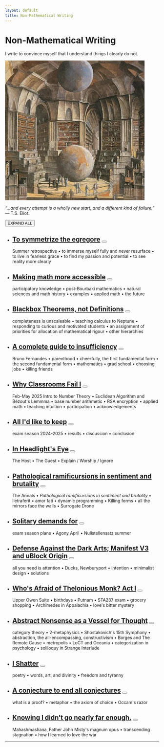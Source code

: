```yaml
---
layout: default
title: Non-Mathematical Writing
---
```


# Non-Mathematical Writing
<p class="center">I write to convince myself that I understand things I clearly do not.</p>

<img src="/assets/images/nonmath.jpg" class="full" alt="Library of Babel">

<p class="center"><i>&ldquo;...and every attempt is a wholly new start, and a different kind of failure.&rdquo;</i> — T.S. Eliot.</p>

<div id="toggle-all">
    <button id="toggle-all-button" class="font3">EXPAND ALL</button>
</div>

<ul>
    <li>
        <div class="post">
            <div class="post-header">
                <h2 class="post-title-row">
                    <a href="/fusrp">To symmetrize the egregore</a>
                    <button class="accordion-btn"></button>
                </h2>
            </div>
            <div class="accordion-panel">
                <p> 
                    Summer retrospective • to immerse myself fully and never resurface • to live in fearless grace • to find my passion and potential • to see reality more clearly
                </p>
            </div>
        </div>
    </li>
    <li>
        <div class="post">
            <div class="post-header">
                <h2 class="post-title-row">
                    <a href="/accessible">Making math more accessible</a>
                    <button class="accordion-btn"></button>
                </h2>
            </div>
            <div class="accordion-panel">
                <p> 
                    participatory knowledge • post-Bourbaki mathematics • natural sciences and math history • examples • applied math • the future
                </p>
            </div>
        </div>
    </li>
    <li>
        <div class="post">
            <div class="post-header">
                <h2 class="post-title-row">
                    <a href="/blackbox">Blackbox Theorems, not Definitions</a>
                    <button class="accordion-btn"></button>
                </h2>
            </div>
            <div class="accordion-panel">
                <p> 
                    completeness is unscaleable • teaching calculus to Neptune • responding to curious and motivated students • an assignment of priorities for allocation of mathematical rigour • other hierarchies
                </p>
            </div>
        </div>
    </li>
    <li>
        <div class="post">
            <div class="post-header">
                <h2 class="post-title-row">
                    <a href="/insufficiency">A complete guide to insufficiency</a>
                    <button class="accordion-btn"></button>
                </h2>
            </div>
            <div class="accordion-panel">
                <p> 
                    Bruno Fernandes • parenthood • cheerfully, the first fundamental form • the second fundamental form • mathematics • grad school • choosing jobs • killing friends
                </p>
            </div>
        </div>
    </li>
    <li>
        <div class="post">
            <div class="post-header">
                <h2 class="post-title-row">
                    <a href="/classrooms1">Why Classrooms Fail I</a>
                    <button class="accordion-btn"></button>
                </h2>
            </div>
            <div class="accordion-panel">
                <p>
                    Feb-May 2025 Intro to Number Theory • Euclidean Algorithm and Bézout's Lemmma • base number arithmetic • RSA encryption • applied math • teaching intuition • participation • acknowledgements
                </p>
            </div>
        </div>
    </li>
    <li>
        <div class="post">
            <div class="post-header">
                <h2 class="post-title-row">
                    <a href="/keep">All I'd like to keep</a>
                    <button class="accordion-btn"></button>
                </h2>
            </div>
            <div class="accordion-panel">
                <p>
                    exam season 2024-2025 • results • discussion • conclusion
                </p>
            </div>
        </div>
    </li>
    <li>
        <div class="post">
            <div class="post-header">
                <h2 class="post-title-row">
                    <a href="/headlights">In Headlight's Eye</a>
                    <button class="accordion-btn"></button>
                </h2>
            </div>
            <div class="accordion-panel">
                <p>
                    The Host • The Guest • Explain / Worship / Ignore
                </p>
            </div>
        </div>
    </li>
    <li>
        <div class="post">
            <div class="post-header">
                <h2 class="post-title-row">
                    <a href="/ramificursions">Pathological ramificursions in sentiment and brutality</a>
                    <button class="accordion-btn"></button>
                </h2>
            </div>
            <div class="accordion-panel">
                <p>
                    The Annals • <i>Pathological ramificursions in sentiment and brutality</i> • lletraferit • amor fati • dynamic programming • Killing forms • all the mirrors face the walls • Surrogate Drone
                </p>
            </div>
        </div>
    </li>
    <li>
        <div class="post">
            <div class="post-header">
                <h2 class="post-title-row">
                    <a href="/solitary">Solitary demands for</a>
                <button class="accordion-btn"></button>
                </h2>
            </div>
            <div class="accordion-panel">
                <p>
                    exam season plans • Agony April • Nullstellensatz summer
                </p>
            </div>
        </div>
    </li>
    <li>
        <div class="post">
            <div class="post-header">
                <h2 class="post-title-row">
                    <a href="/defense">Defense Against the Dark Arts; Manifest V3 and uBlock Origin</a>
                    <button class="accordion-btn"></button>
                </h2>
            </div>
            <div class="accordion-panel">
                <p>
                    all you need is attention • Ducks, Newburyport • intention • minimalist design • solutions
                </p>
            </div>
        </div>
    </li>
    <li>
        <div class="post">
            <div class="post-header">
                <h2 class="post-title-row">
                    <a href="/monk">Who's Afraid of Thelonious Monk? Act I</a>
                    <button class="accordion-btn"></button>
                </h2>
            </div>
            <div class="accordion-panel">
                <p>
                    Upper Owen Suite • birthdays • Putnam • STA237 exam • grocery shopping • Archimedes in Appalachia • love's bitter mystery
                </p>
            </div>
        </div>
    </li>
    <li>
        <div class="post">
            <div class="post-header">
                <h2 class="post-title-row">
                    <a href="/abstract-nonsense">Abstract Nonsense as a Vessel for Thought</a>
                    <button class="accordion-btn" aria-label="Toggle abstract"></button>
                </h2>
            </div>
            <div class="accordion-panel">
                <p>
                    category theory • 2-metaphysics • Shostakovich's 15th Symphony • abstraction, the all-encompassing, constructivism • Borges and The Remote Cause • metropolis • LoCT and Oceania • categorization in psychology • soliloquy in Strange Interlude
                </p>
            </div>
        </div>
    </li>
    <li>
        <div class="post">
            <div class="post-header">
                <h2 class="post-title-row">
                    <a href="/shatter">I Shatter</a>
                    <button class="accordion-btn"></button>
                </h2>
            </div>
            <div class="accordion-panel">
                <p>
                    poetry • words, art, and divinity • freedom and tyranny
                </p>
            </div>
        </div>
    </li>
    <li>
        <div class="post">
            <div class="post-header">
                <h2 class="post-title-row">
                    <a href="/proof">A conjecture to end all conjectures</a>
                    <button class="accordion-btn"></button>
                </h2>
            </div>
            <div class="accordion-panel">
                <p>
                    what is a proof? • metaphor • the axiom of choice • Occam's razor
                </p>
            </div>
        </div>
    </li>
    <li>
        <div class="post">
            <div class="post-header">
                <h2 class="post-title-row">
                    <a href="/mahashmashana">Knowing I didn’t go nearly far enough.</a>
                    <button class="accordion-btn"></button>
                </h2>
            </div>
            <div class="accordion-panel">
                <p>
                    Mahashmashana, Father John Misty's magnum opus • transcending stagnation • how I learned to love the war
                </p>
            </div>
        </div>
    </li>
</ul>

---